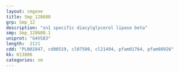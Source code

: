 ```yaml
---
layout: smgene
title: Smp_128680
grp: Smp_12
description: "sn1 specific diacylglycerol lipase beta"
smp: Smp_128680.1
uniprot: "G4VS83"
length:  2121
cdd: "PLN02847, cd00519, cl07500, cl21494, pfam01764, pfam08926"
kk: K13806
categories: sm
---
```

